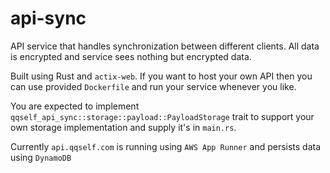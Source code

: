 # api-sync

API service that handles synchronization between different clients. All data is encrypted and service sees nothing but encrypted data.

Built using Rust and `actix-web`. If you want to host your own API then you can use provided `Dockerfile` and run your service whenever you like. 

You are expected to implement `qqself_api_sync::storage::payload::PayloadStorage` trait to support your own storage implementation and supply it's in `main.rs`. 

Currently `api.qqself.com` is running using `AWS App Runner` and persists data using `DynamoDB`
